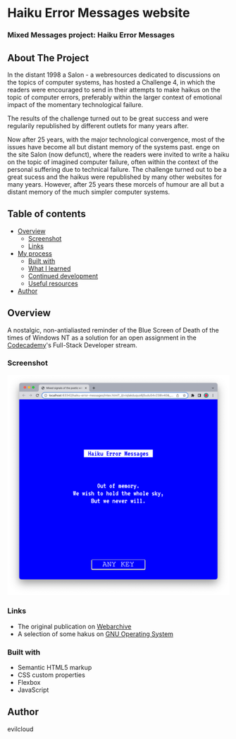 # Haiku Error Messages website
### Mixed Messages project: Haiku Error Messages

## About The Project


In the distant 1998 a Salon - a webresources dedicated to discussions on the topics of computer systems, has hosted a Challenge 4, in which the readers were encouraged to send in their attempts to make haikus on the topic of computer errors, preferably within the larger context of emotional impact of the momentary technological failure.

The results of the challenge turned out to be great success and were regularily republished by different outlets for many years after.

Now after 25 years, with the major technological convergence, most of the issues have become all but distant memory of the systems past. enge on the site Salon (now defunct), where the readers were invited to write a haiku on the topic of imagined computer failure, often within the context of the personal suffering due to technical failure. The challenge turned out to be a great sucess and the haikus were republished by many other websites for many years. However, after 25 years these morcels of humour are all but a distant memory of the much simpler computer systems.



## Table of contents

- [Overview](#overview)
    - [Screenshot](#screenshot)
    - [Links](#links)
- [My process](#my-process)
    - [Built with](#built-with)
    - [What I learned](#what-i-learned)
    - [Continued development](#continued-development)
    - [Useful resources](#useful-resources)
- [Author](#author)



## Overview

A nostalgic, non-antialiasted reminder of the Blue Screen of Death of the times of Windows NT as a solution for an open assignment in the [Codecademy](https://codecademy.com)'s Full-Stack Developer stream.


### Screenshot
 
![img.png](img.png)

### Links

- The original publication on [Webarchive](https://web.archive.org/web/20050301085638/http://archive.salon.com/21st/chal/1998/02/10chal2.html)
- A selection of some hakus on [GNU Operating System](https://www.gnu.org/fun/jokes/error-haiku.en.html)


### Built with

- Semantic HTML5 markup
- CSS custom properties
- Flexbox
- JavaScript

## Author

evilcloud
